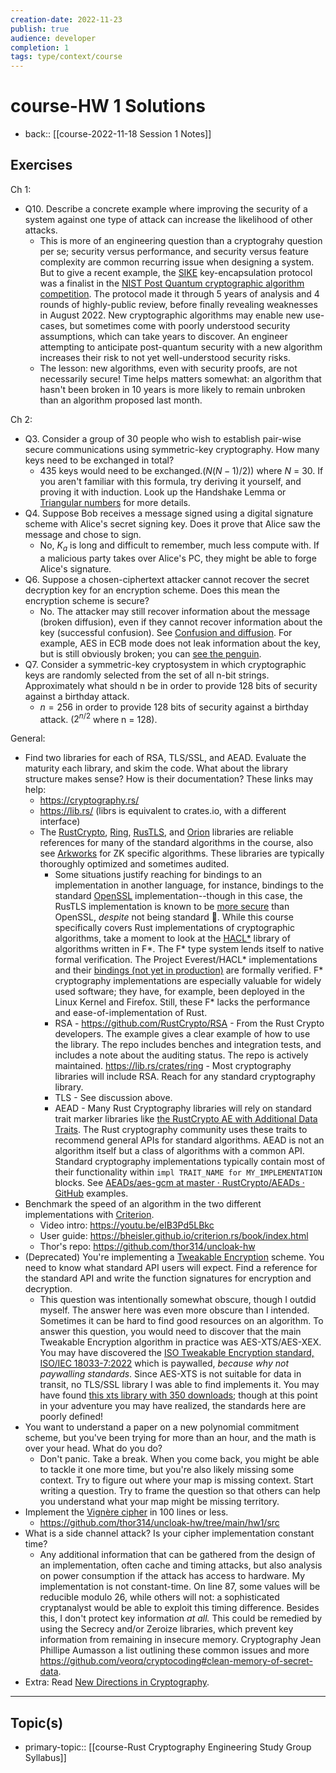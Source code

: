 ```yaml
---
creation-date: 2022-11-23
publish: true
audience: developer
completion: 1
tags: type/context/course
---
```

# course-HW 1 Solutions
- back:: [[course-2022-11-18 Session 1 Notes]]
## Exercises
Ch 1:
- Q10. Describe a concrete example where improving the security of a system against one type of attack can increase the likelihood of other attacks.
    - This is more of an engineering question than a cryptograhy question per se; security versus performance, and security versus feature complexity are common recurring issue when designing a system. But to give a recent example, the [SIKE](https://sike.org/) key-encapsulation protocol was a finalist in the [NIST Post Quantum cryptographic algorithm competition](https://csrc.nist.gov/Projects/post-quantum-cryptography/round-4-submissions). The protocol made it through 5 years of analysis and 4 rounds of highly-public review, before finally revealing weaknesses in August 2022. New cryptographic algorithms may enable new use-cases, but sometimes come with poorly understood security assumptions, which can take years to discover. An engineer attempting to anticipate post-quantum security with a new algorithm increases their risk to not yet well-understood security risks.
    - The lesson: new algorithms, even with security proofs, are not necessarily secure! Time helps matters somewhat: an algorithm that hasn't been broken in 10 years is more likely to remain unbroken than an algorithm proposed last month.

Ch 2:
- Q3. Consider a group of 30 people who wish to establish pair-wise secure communications using symmetric-key cryptography. How many keys need to be exchanged in total?
    - 435 keys would need to be exchanged.($N(N-1)/2$)) where $N$ = 30. If you aren't familiar with this formula, try deriving it yourself, and proving it with induction. Look up the Handshake Lemma or [Triangular numbers](https://en.wikipedia.org/wiki/Triangular_number) for more details.
- Q4. Suppose Bob receives a message signed using a digital signature scheme with Alice's secret signing key. Does it prove that Alice saw the message and chose to sign.
    - No,  $K_a$ is long and difficult to remember, much less compute with. If a malicious party takes over Alice's PC, they might be able to forge Alice's signature.
- Q6. Suppose a chosen-ciphertext attacker cannot recover the secret decryption key for an encryption scheme. Does this mean the encryption scheme is secure?
    - No. The attacker may still recover information about the message (broken diffusion), even if they cannot recover information about the key (successful confusion). See [Confusion and diffusion](https://en.wikipedia.org/wiki/Confusion_and_diffusion). For example, AES in ECB mode does not leak information about the key, but is still obviously broken; you can [see the penguin](https://words.filippo.io/the-ecb-penguin/).
- Q7. Consider a symmetric-key cryptosystem in which cryptographic keys are randomly selected from the set of all n-bit strings. Approximately what should n be in order to provide 128 bits of security against a birthday attack.
    - $n = 256$ in order to provide 128 bits of security against a birthday attack. ($2^{n/2}$ where n = 128).

General:
- Find two libraries for each of RSA, TLS/SSL, and AEAD. Evaluate the maturity each library, and skim the code. What about the library structure makes sense? How is their documentation? These links may help:
    - https://cryptography.rs/
    - https://lib.rs/ (librs is equivalent to crates.io, with a different interface)
    - The [RustCrypto](https://github.com/RustCrypto), [Ring](https://github.com/briansmith/ring), [RusTLS](https://github.com/rustls/rustls), and [Orion](https://github.com/orion-rs/orion) libraries are reliable references for many of the standard algorithms in the course, also see [Arkworks](https://github.com/arkworks-rs) for ZK specific algorithms. These libraries are typically thoroughly optimized and sometimes audited.
        - Some situations justify reaching for bindings to an implementation in another language, for instance, bindings to the standard [OpenSSL](https://github.com/sfackler/rust-openssl) implementation--though in this case, the RusTLS implementation is known to be [more secure](https://www.zdnet.com/article/a-rust-based-tls-library-outperformed-openssl-in-almost-every-category/) than OpenSSL, *despite* not being standard 🍄. While this course specifically covers Rust implementations of cryptographic algorithms, take a moment to look at the [HACL*](https://hacl-star.github.io/index.html) library of algorithms written in F*. The F* type system lends itself to native formal verification. The Project Everest/HACL* implementations and their [bindings (not yet in production)](https://github.com/franziskuskiefer/evercrypt-rust/tree/main/evercrypt-rs) are formally verified. F* cryptography implementations are especially valuable for widely used software; they have, for example, been deployed in the Linux Kernel and Firefox. Still, these F* lacks the performance and ease-of-implementation of Rust.
        - RSA - https://github.com/RustCrypto/RSA - From the Rust Crypto developers. The example gives a clear example of how to use the library. The repo includes benches and integration tests, and includes a note about the auditing status. The repo is actively maintained. https://lib.rs/crates/ring - Most cryptography libraries will include RSA. Reach for any standard cryptography library.
        - TLS - See discussion above.
        - AEAD - Many Rust Cryptography libraries will rely on standard trait marker libraries like [the RustCrypto AE with Additional Data Traits](https://github.com/RustCrypto/traits/tree/master/aead). The Rust cryptography community uses these traits to recommend general APIs for standard algorithms. AEAD is not an algorithm itself but a class of algorithms with a common API. Standard cryptography implementations typically contain most of their functionality within `impl TRAIT_NAME for MY_IMPLEMENTATION` blocks. See [AEADs/aes-gcm at master · RustCrypto/AEADs · GitHub](https://github.com/RustCrypto/AEADs/tree/master/aes-gcm) examples.
- Benchmark the speed of an algorithm in the two different implementations with [Criterion](https://lib.rs/crates/criterion).
    - Video intro: https://youtu.be/eIB3Pd5LBkc
    - User guide: https://bheisler.github.io/criterion.rs/book/index.html
    - Thor's repo: https://github.com/thor314/uncloak-hw
- (Deprecated) You're implementing a [Tweakable Encryption](https://en.wikipedia.org/wiki/Disk_encryption_theory) scheme. You need to know what standard API users will expect. Find a reference for the standard API and write the function signatures for encryption and decryption.
    - This question was intentionally somewhat obscure, though I outdid myself. The answer here was even more obscure than I intended. Sometimes it can be hard to find good resources on an algorithm. To answer this question, you would need to discover that the main Tweakable Encryption algorithm in practice was AES-XTS/AES-XEX. You may have discovered the [ISO Tweakable Encryption standard, ISO/IEC 18033-7:2022](https://www.iso.org/obp/ui/#iso:std:iso-iec:18033:-7:ed-1:v1:en) which is paywalled, *because why not paywalling standards*. Since AES-XTS is not suitable for data in transit, no TLS/SSL library I was able to find implements it. You may have found [this xts library with 350 downloads](https://lib.rs/crates/xts-mode); though at this point in your adventure you may have realized, the standards here are poorly defined!
- You want to understand a paper on a new polynomial commitment scheme, but you've been trying for more than an hour, and the math is over your head. What do you do?
    - Don't panic. Take a break. When you come back, you might be able to tackle it one more time, but you're also likely missing some context. Try to figure out where your map is missing context. Start writing a question. Try to frame the question so that others can help you understand what your map might be missing territory.
- Implement the [Vignère cipher](https://en.wikipedia.org/wiki/Vigen%C3%A8re_cipher) in 100 lines or less.
    - https://github.com/thor314/uncloak-hw/tree/main/hw1/src
- What is a side channel attack? Is your cipher implementation constant time?
    - Any additional information that can be gathered from the design of an implementation, often cache and timing attacks, but also analysis on power consumption if the attack has access to hardware. My implementation is not constant-time. On line 87, some values will be reducible modulo 26, while others will not: a sophisticated cryptanalyst would be able to exploit this timing difference. Besides this, I don't protect key information *at all.* This could be remedied by using the Secrecy and/or Zeroize libraries, which prevent key information from remaining in insecure memory. Cryptography Jean Phillipe Aumasson a list outlining these common issues and more https://github.com/veorq/cryptocoding#clean-memory-of-secret-data.
- Extra: Read [New Directions in Cryptography](https://ieeexplore.ieee.org/document/1055638).

---
## Topic(s)
- primary-topic:: [[course-Rust Cryptography Engineering Study Group Syllabus]]